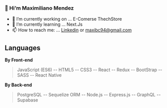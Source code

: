 ### 👋  Hi’m Maximiliano Mendez
- 🔭 I’m currently working on ... E-Comerse ThechStore 
- 🌱 I’m currently learning ... Next.Js 
- 📫 How to reach me: ... [Linkedin](https://www.linkedin.com/in/maximiliano-m%C3%A9ndez-4751071b2/) or maxibc94@gmail.com

## Languages
**By Front-end** 
> JavaScript (ES6) -- HTML5 -- CSS3 -- React -- Redux -- BootStrap -- SASS -- React Native

**By Back-end**
>PostgreSQL -- Sequelize ORM -- Node.js -- Express.js -- GraphQL -- Supabase

<!--
**maxicuyo94/maxicuyo94** is a ✨ _special_ ✨ repository because its `README.md` (this file) appears on your GitHub profile.

Here are some ideas to get you started:

- 🔭 I’m currently working on ...
- 🌱 I’m currently learning ...
- 👯 I’m looking to collaborate on ...
- 🤔 I’m looking for help with ...
- 💬 Ask me about ...
- 📫 How to reach me: ...
- 😄 Pronouns: ...
- ⚡ Fun fact: ...
-->
